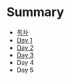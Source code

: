 # Summary

* [목차](README.md)
* [Day 1](day_1.md)
* [Day 2](day_2.md)
* [Day 3](day_3.md)
* Day 4
* Day 5

